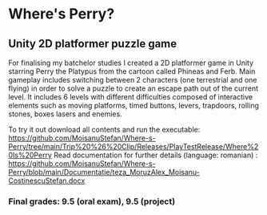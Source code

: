 # Where's Perry?
## Unity 2D platformer puzzle game

For finalising my batchelor studies I created a 2D platformer game in Unity starring Perry the Platypus from the cartoon called Phineas and Ferb. Main gameplay includes switching between 2 characters (one terrestrial and one flying) in order to solve a puzzle to create an escape path out of the current level. It includes 6 levels with different difficulties composed of interactive elements such as moving platforms, timed buttons, levers, trapdoors, rolling stones, boxes lasers and enemies.

To try it out download all contents and run the executable:  https://github.com/MoisanuStefan/Where-s-Perry/tree/main/Trip%20%26%20Clip/Releases/PlayTestRelease/Where%20Is%20Perry
Read documentation for further details (language: romanian) : https://github.com/MoisanuStefan/Where-s-Perry/blob/main/Documentatie/teza_MoruzAlex_Moisanu-CostinescuStefan.docx

### Final grades: 9.5 (oral exam), 9.5 (project)
